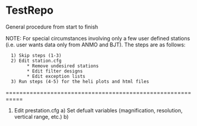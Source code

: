 TestRepo
========
General procedure from start to finish


NOTE: For special circumstances involving only a few
      user defined stations (i.e. user wants data only 
      from ANMO and BJT). The steps are as follows:
      
      1) Skip steps (1-3)
      2) Edit station.cfg
            * Remove undesired stations
            * Edit filter designs
            * Edit exception lists
      3) Run steps (4-5) for the heli plots and html files
===========================================================

1) Edit prestation.cfg
      a) Set defualt variables (magnification, resolution, 
         vertical range, etc.)
      b) 


